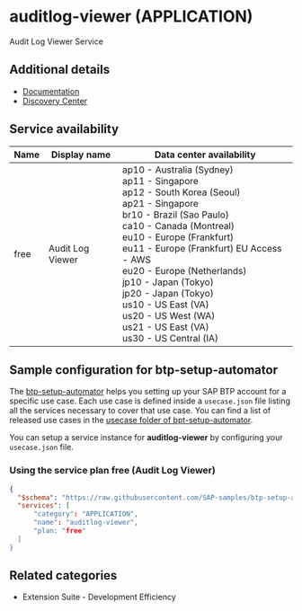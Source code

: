 # auditlog-viewer (APPLICATION)

Audit Log Viewer Service

## Additional details
- [Documentation](https://help.sap.com/viewer/65de2977205c403bbc107264b8eccf4b/Cloud/en-US/e3baa5f1a0c64c44aac8ab3ea3d1b500.html)
- [Discovery Center](https://discovery-center.cloud.sap/#/serviceCatalog/audit-log-service)

## Service availability

| Name | Display name | Data center availability  |
|------|----------------|---------------------------|
|  free  |  Audit Log Viewer  | ap10 - Australia (Sydney)<br> ap11 - Singapore<br> ap12 - South Korea (Seoul)<br> ap21 - Singapore<br> br10 - Brazil (Sao Paulo)<br> ca10 - Canada (Montreal)<br> eu10 - Europe (Frankfurt)<br> eu11 - Europe (Frankfurt) EU Access - AWS<br> eu20 - Europe (Netherlands)<br> jp10 - Japan (Tokyo)<br> jp20 - Japan (Tokyo)<br> us10 - US East (VA)<br> us20 - US West (WA)<br> us21 - US East (VA)<br> us30 - US Central (IA)  |

## Sample configuration for btp-setup-automator

The [btp-setup-automator](https://github.com/SAP-samples/btp-setup-automator) helps you setting up your SAP BTP account for a specific use case. Each use case is defined inside a `usecase.json` file listing all the services necessary to cover that use case. You can find a list of released use cases in the [usecase folder of bpt-setup-automator](https://github.com/SAP-samples/btp-setup-automator/tree/main/usecases).

You can setup a service instance for **auditlog-viewer** by configuring your `usecase.json` file.

### Using the service plan **free** (Audit Log Viewer)

```json
{
  "$schema": "https://raw.githubusercontent.com/SAP-samples/btp-setup-automator/main/libs/btpsa-usecase.json",
  "services": [
      "category": "APPLICATION",
      "name": "auditlog-viewer",
      "plan: "free"
  ]
}
```


## Related categories
- Extension Suite - Development Efficiency